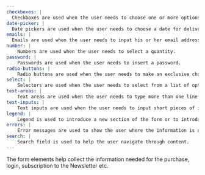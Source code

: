 ```yaml
---
checkboxes: |
  Checkboxes are used when the user needs to choose one or more options.
date-picker: |
  Date pickers are used when the user needs to choose a date for delivery or service.
emails: |
  Emails are used when the user needs to input his or her email address.
number: |
    Numbers are used when the user needs to select a quantity.
password: |
    Passwords are used when the user needs to insert a password.
radio-buttons: |
    Radio buttons are used when the user needs to make an exclusive choice between options.
select: |
    Selectors are used when the user needs to select from a list of options.
text-areas: |
    Text areas are used when the user needs to type more than one line of text, for example, special requirements or notes.
text-inputs: |
    Text inputs are used when the user needs to input short pieces of information, like, name.
legend: |
    Legend is used to introduce a new section of the form or to introduce a question for a radio buttons, checkboxes or other choice questions.
errors: |
    Error messages are used to show the user where the information is not valid, so it is easier for him to correct mistakes.
search: |
    Search field is used to help the user navigate through content.
---
```


The form elements help collect the information needed for the purchase, login, subscription to the Newsletter etc.
